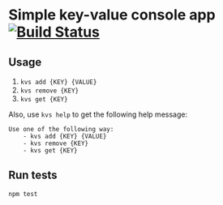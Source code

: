 # Simple key-value console app [![Build Status](https://travis-ci.com/haskone/dummy_kvs_node.svg?branch=master)](https://travis-ci.com/haskone/dummy_kvs_node)

## Usage

1. `kvs add {KEY} {VALUE}`
2. `kvs remove {KEY}`
3. `kvs get {KEY}`

Also, use `kvs help` to get the following help message:

```
Use one of the following way:
    - kvs add {KEY} {VALUE}
    - kvs remove {KEY}
    - kvs get {KEY}
```

## Run tests

`npm test`
